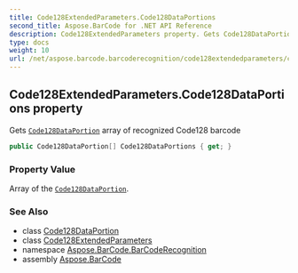 ```yaml
---
title: Code128ExtendedParameters.Code128DataPortions
second_title: Aspose.BarCode for .NET API Reference
description: Code128ExtendedParameters property. Gets Code128DataPortion array of recognized Code128 barcode
type: docs
weight: 10
url: /net/aspose.barcode.barcoderecognition/code128extendedparameters/code128dataportions/
---
```

## Code128ExtendedParameters.Code128DataPortions property

Gets [`Code128DataPortion`](../../code128dataportion/) array of recognized Code128 barcode

```csharp
public Code128DataPortion[] Code128DataPortions { get; }
```

### Property Value

Array of the [`Code128DataPortion`](../../code128dataportion/).

### See Also

* class [Code128DataPortion](../../code128dataportion/)
* class [Code128ExtendedParameters](../)
* namespace [Aspose.BarCode.BarCodeRecognition](../../../aspose.barcode.barcoderecognition/)
* assembly [Aspose.BarCode](../../../)


